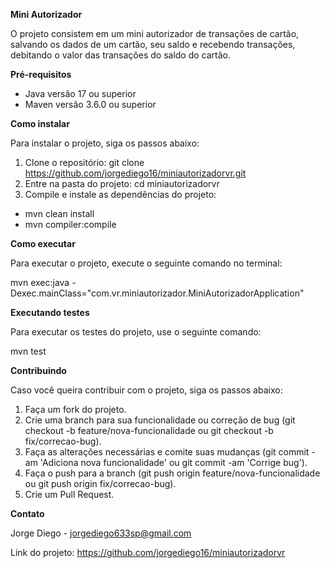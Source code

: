 **Mini Autorizador**

O projeto consistem em um mini autorizador de transações de cartão, salvando os dados de um cartão, 
seu saldo e recebendo transações, debitando o valor das transações do saldo do cartão.

**Pré-requisitos**

- Java versão 17 ou superior
- Maven versão 3.6.0 ou superior

**Como instalar**

Para instalar o projeto, siga os passos abaixo:

 1. Clone o repositório:
    git clone https://github.com/jorgediego16/miniautorizadorvr.git
 2. Entre na pasta do projeto:
    cd miniautorizadorvr
 3. Compile e instale as dependências do projeto:
   - mvn clean install
   - mvn compiler:compile

**Como executar**

Para executar o projeto, execute o seguinte comando no terminal:

mvn exec:java -Dexec.mainClass="com.vr.miniautorizador.MiniAutorizadorApplication"

**Executando testes**

Para executar os testes do projeto, use o seguinte comando:

mvn test

**Contribuindo**

Caso você queira contribuir com o projeto, siga os passos abaixo:

1. Faça um fork do projeto.
2. Crie uma branch para sua funcionalidade ou correção de bug (git checkout -b feature/nova-funcionalidade ou git checkout -b fix/correcao-bug).
3. Faça as alterações necessárias e comite suas mudanças (git commit -am 'Adiciona nova funcionalidade' ou git commit -am 'Corrige bug').
4. Faça o push para a branch (git push origin feature/nova-funcionalidade ou git push origin fix/correcao-bug).
5. Crie um Pull Request.

**Contato**

Jorge Diego - jorgediego633sp@gmail.com

Link do projeto: https://github.com/jorgediego16/miniautorizadorvr